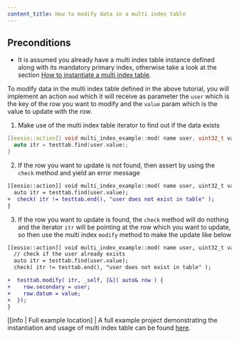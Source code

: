 ```yaml
---
content_title: How to modify data in a multi index table
---
```


## Preconditions
- It is assumed you already have a multi index table instance defined along with its mandatory primary index, otherwise take a look at the section [How to instantiate a multi index table](./how-to-instantiate-a-multi-index-table.md).

To modify data in the multi index table defined in the above tutorial, you will implement an action `mod` which it will receive as parameter the `user` which is the key of the row you want to modify and the `value` param which is the value to update with the row.

1. Make use of the multi index table iterator to find out if the data exists
```cpp
[[eosio::action]] void multi_index_example::mod( name user, uint32_t value ) {
  auto itr = testtab.find(user.value);
}
```

2. If the row you want to update is not found, then assert by using the `check` method and yield an error message
```diff
[[eosio::action]] void multi_index_example::mod( name user, uint32_t value ) {
  auto itr = testtab.find(user.value);
+  check( itr != testtab.end(), "user does not exist in table" );
}
```

3. If the row you want to update is found, the `check` method will do nothing and the iterator `itr` will be pointing at the row which you want to update, so then use the multi index `modify` method to make the update like below

```diff
[[eosio::action]] void multi_index_example::mod( name user, uint32_t value ) {
  // check if the user already exists
  auto itr = testtab.find(user.value);
  check( itr != testtab.end(), "user does not exist in table" );

+  testtab.modify( itr, _self, [&]( auto& row ) {
+    row.secondary = user;
+    row.datum = value;
+  });
}
```

[[info | Full example location]
| A full example project demonstrating the instantiation and usage of multi index table can be found [here](https://github.com/vectrum-core/vectrum.cdt/tree/master/examples/multi_index_example).
